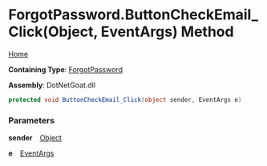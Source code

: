 # ForgotPassword\.ButtonCheckEmail\_Click\(Object, EventArgs\) Method

[Home](../../../../../README.md)

**Containing Type**: [ForgotPassword](../README.md)

**Assembly**: DotNetGoat\.dll

```csharp
protected void ButtonCheckEmail_Click(object sender, EventArgs e)
```

### Parameters

**sender** &ensp; [Object](https://docs.microsoft.com/en-us/dotnet/api/system.object)

**e** &ensp; [EventArgs](https://docs.microsoft.com/en-us/dotnet/api/system.eventargs)